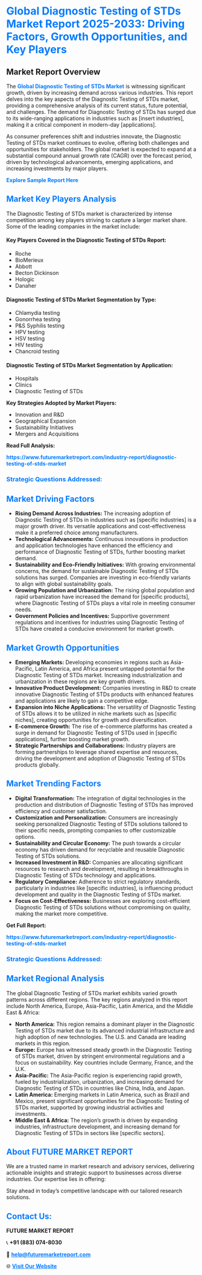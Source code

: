 <h1 style="color: #007BFF;">Global Diagnostic Testing of STDs Market Report 2025-2033: Driving Factors, Growth Opportunities, and Key Players</h1>

<section id="overview">
<h2>Market Report Overview</h2>
<p>The <a href="https://www.futuremarketreport.com/industry-report/diagnostic-testing-of-stds-market" style="color: #007BFF; text-decoration: none;"><strong>Global Diagnostic Testing of STDs Market</strong></a> is witnessing significant growth, driven by increasing demand across various industries. This report delves into the key aspects of the Diagnostic Testing of STDs market, providing a comprehensive analysis of its current status, future potential, and challenges. The demand for Diagnostic Testing of STDs has surged due to its wide-ranging applications in industries such as [insert industries], making it a critical component in modern-day [applications].</p>
<p>As consumer preferences shift and industries innovate, the Diagnostic Testing of STDs market continues to evolve, offering both challenges and opportunities for stakeholders. The global market is expected to expand at a substantial compound annual growth rate (CAGR) over the forecast period, driven by technological advancements, emerging applications, and increasing investments by major players.</p>
</section>

<section id="overview">
<p><a href="https://www.futuremarketreport.com/request-sample/reportId=125067" style="color: #007BFF; text-decoration: none;"><strong>Explore Sample Report Here</strong></a></p>
</section>

<section id="key-players">
<h2 style="color: #007BFF;">Market Key Players Analysis</h2>
<p>The Diagnostic Testing of STDs market is characterized by intense competition among key players striving to capture a larger market share. Some of the leading companies in the market include:</p>
<h4>Key Players Covered in the Diagnostic Testing of STDs Report:</h4>
<ul><li>Roche</li><li>BioMerieux</li><li>Abbott</li><li>Becton Dickinson</li><li>Hologic</li><li>Danaher</li></ul>
<h4>Diagnostic Testing of STDs Market Segmentation by Type:</h4>
<ul><li>Chlamydia testing</li><li>Gonorrhea testing</li><li>P&amp;S Syphilis testing</li><li>HPV testing</li><li>HSV testing</li><li>HIV testing</li><li>Chancroid testing</li></ul>

<h4>Diagnostic Testing of STDs Market Segmentation by Application:</h4>
<ul><li>Hospitals</li><li>Clinics</li><li>Diagnostic Testing of STDs</li></ul>
<p><strong>Key Strategies Adopted by Market Players:</strong></p>
<ul>
<li>Innovation and R&D</li>
<li>Geographical Expansion</li>
<li>Sustainability Initiatives</li>
<li>Mergers and Acquisitions</li>
</ul>
</section>

<section>
<p><strong>Read Full Analysis: </strong></p><a href="https://www.futuremarketreport.com/industry-report/diagnostic-testing-of-stds-market" style="color: #007BFF; text-decoration: none;"><strong>https://www.futuremarketreport.com/industry-report/diagnostic-testing-of-stds-market</strong></a>
<h3 style="color: #007BFF;">Strategic Questions Addressed:</h3>
</section>

<section id="driving-factors">
<h2 style="color: #007BFF;">Market Driving Factors</h2>
<ul>
<li><strong>Rising Demand Across Industries:</strong> The increasing adoption of Diagnostic Testing of STDs in industries such as [specific industries] is a major growth driver. Its versatile applications and cost-effectiveness make it a preferred choice among manufacturers.</li>
<li><strong>Technological Advancements:</strong> Continuous innovations in production and application technologies have enhanced the efficiency and performance of Diagnostic Testing of STDs, further boosting market demand.</li>
<li><strong>Sustainability and Eco-Friendly Initiatives:</strong> With growing environmental concerns, the demand for sustainable Diagnostic Testing of STDs solutions has surged. Companies are investing in eco-friendly variants to align with global sustainability goals.</li>
<li><strong>Growing Population and Urbanization:</strong> The rising global population and rapid urbanization have increased the demand for [specific products], where Diagnostic Testing of STDs plays a vital role in meeting consumer needs.</li>
<li><strong>Government Policies and Incentives:</strong> Supportive government regulations and incentives for industries using Diagnostic Testing of STDs have created a conducive environment for market growth.</li>
</ul>
</section>

<section id="growth-opportunities">
<h2 style="color: #007BFF;">Market Growth Opportunities</h2>
<ul>
<li><strong>Emerging Markets:</strong> Developing economies in regions such as Asia-Pacific, Latin America, and Africa present untapped potential for the Diagnostic Testing of STDs market. Increasing industrialization and urbanization in these regions are key growth drivers.</li>
<li><strong>Innovative Product Development:</strong> Companies investing in R&D to create innovative Diagnostic Testing of STDs products with enhanced features and applications are likely to gain a competitive edge.</li>
<li><strong>Expansion into Niche Applications:</strong> The versatility of Diagnostic Testing of STDs allows it to be utilized in niche markets such as [specific niches], creating opportunities for growth and diversification.</li>
<li><strong>E-commerce Growth:</strong> The rise of e-commerce platforms has created a surge in demand for Diagnostic Testing of STDs used in [specific applications], further boosting market growth.</li>
<li><strong>Strategic Partnerships and Collaborations:</strong> Industry players are forming partnerships to leverage shared expertise and resources, driving the development and adoption of Diagnostic Testing of STDs products globally.</li>
</ul>
</section>

<section id="trending-factors">
<h2 style="color: #007BFF;">Market Trending Factors</h2>
<ul>
<li><strong>Digital Transformation:</strong> The integration of digital technologies in the production and distribution of Diagnostic Testing of STDs has improved efficiency and customer satisfaction.</li>
<li><strong>Customization and Personalization:</strong> Consumers are increasingly seeking personalized Diagnostic Testing of STDs solutions tailored to their specific needs, prompting companies to offer customizable options.</li>
<li><strong>Sustainability and Circular Economy:</strong> The push towards a circular economy has driven demand for recyclable and reusable Diagnostic Testing of STDs solutions.</li>
<li><strong>Increased Investment in R&D:</strong> Companies are allocating significant resources to research and development, resulting in breakthroughs in Diagnostic Testing of STDs technology and applications.</li>
<li><strong>Regulatory Compliance:</strong> Adherence to strict regulatory standards, particularly in industries like [specific industries], is influencing product development and quality in the Diagnostic Testing of STDs market.</li>
<li><strong>Focus on Cost-Effectiveness:</strong> Businesses are exploring cost-efficient Diagnostic Testing of STDs solutions without compromising on quality, making the market more competitive.</li>
</ul>
</section>

<section>
<p><strong>Get Full Report: </strong></p><a href="https://www.futuremarketreport.com/industry-report/diagnostic-testing-of-stds-market" style="color: #007BFF; text-decoration: none;"><strong>https://www.futuremarketreport.com/industry-report/diagnostic-testing-of-stds-market</strong></a>
<h3 style="color: #007BFF;">Strategic Questions Addressed:</h3>
</section>


<section id="regional-analysis">
<h2 style="color: #007BFF;">Market Regional Analysis</h2>
<p>The global Diagnostic Testing of STDs market exhibits varied growth patterns across different regions. The key regions analyzed in this report include North America, Europe, Asia-Pacific, Latin America, and the Middle East & Africa:</p>
<ul>
<li><strong>North America:</strong> This region remains a dominant player in the Diagnostic Testing of STDs market due to its advanced industrial infrastructure and high adoption of new technologies. The U.S. and Canada are leading markets in this region.</li>
<li><strong>Europe:</strong> Europe has witnessed steady growth in the Diagnostic Testing of STDs market, driven by stringent environmental regulations and a focus on sustainability. Key countries include Germany, France, and the U.K.</li>
<li><strong>Asia-Pacific:</strong> The Asia-Pacific region is experiencing rapid growth, fueled by industrialization, urbanization, and increasing demand for Diagnostic Testing of STDs in countries like China, India, and Japan.</li>
<li><strong>Latin America:</strong> Emerging markets in Latin America, such as Brazil and Mexico, present significant opportunities for the Diagnostic Testing of STDs market, supported by growing industrial activities and investments.</li>
<li><strong>Middle East & Africa:</strong> The region’s growth is driven by expanding industries, infrastructure development, and increasing demand for Diagnostic Testing of STDs in sectors like [specific sectors].</li>
</ul>
</section>

<footer>
<h2 style="color: #007BFF;">About FUTURE MARKET REPORT</h2>
<p>We are a trusted name in market research and advisory services, delivering actionable insights and strategic support to businesses across diverse industries. Our expertise lies in offering:</p>

<p>Stay ahead in today’s competitive landscape with our tailored research solutions.</p>

<h2 style="color: #007BFF;">Contact Us:</h2>
<p><strong>FUTURE MARKET REPORT</strong></p>
<p>📞 <strong>+91 (883) 074-8030</strong></p>
<p>📧 <strong><a href="mailto:help@futuremarketreport.com" style="color: #007BFF;">help@futuremarketreport.com</a></strong></p>
<p>🌐 <strong><a href="https://www.futuremarketreport.com/" style="color: #007BFF;">Visit Our Website</a></strong></p>
</footer>
